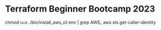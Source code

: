 # Terraform Beginner Bootcamp 2023
chmod u+x ./bin/install_aws_cli 
env | grep AWS_
aws sts get-caller-identity